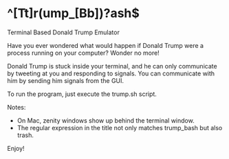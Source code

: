 # ^[Tt]r(ump_[Bb])?ash$
Terminal Based Donald Trump Emulator

Have you ever wondered what would happen if Donald Trump were a process running on your computer? Wonder no more!

Donald Trump is stuck inside your terminal, and he can only communicate by tweeting at you and responding to signals. You can communicate with him by sending him signals from the GUI.

To run the program, just execute the trump.sh script.

Notes:
- On Mac, zenity windows show up behind the terminal window.
- The regular expression in the title not only matches trump_bash but also trash.

Enjoy!